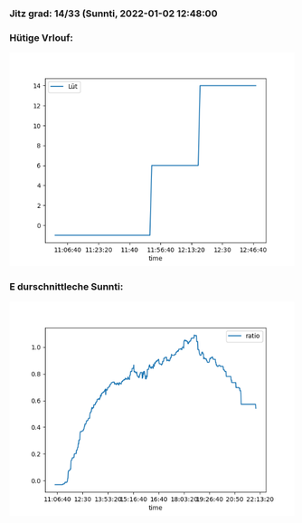 ### Jitz grad: 14/33 (Sunnti, 2022-01-02 12:48:00

### Hütige Vrlouf:
![Graph](Today.png)

### E durschnittleche Sunnti:
![Graph](Sunnti.png)